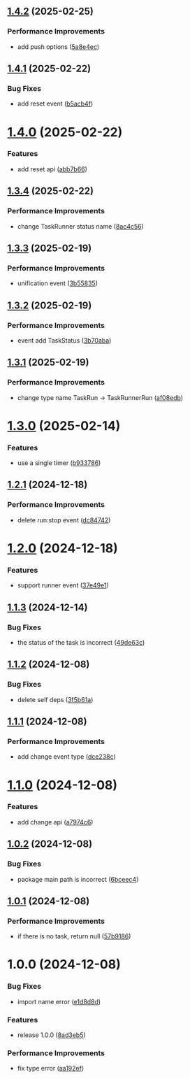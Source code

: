 ## [1.4.2](https://github.com/molvqingtai/task/compare/v1.4.1...v1.4.2) (2025-02-25)


### Performance Improvements

* add push options ([5a8e4ec](https://github.com/molvqingtai/task/commit/5a8e4ec00cdb573d5ecb0e3571193fd14e04eb5d))

## [1.4.1](https://github.com/molvqingtai/task/compare/v1.4.0...v1.4.1) (2025-02-22)


### Bug Fixes

* add reset event ([b5acb4f](https://github.com/molvqingtai/task/commit/b5acb4f95a49a63b893df380da10a22b41cb796c))

# [1.4.0](https://github.com/molvqingtai/task/compare/v1.3.4...v1.4.0) (2025-02-22)


### Features

* add reset api ([abb7b66](https://github.com/molvqingtai/task/commit/abb7b6690d2ebebce394441f9f47f8af977ab062))

## [1.3.4](https://github.com/molvqingtai/task/compare/v1.3.3...v1.3.4) (2025-02-22)


### Performance Improvements

* change TaskRunner status name ([8ac4c56](https://github.com/molvqingtai/task/commit/8ac4c56577cee1f8c0e3326517160727a953e05f))

## [1.3.3](https://github.com/molvqingtai/task/compare/v1.3.2...v1.3.3) (2025-02-19)


### Performance Improvements

* unification event ([3b55835](https://github.com/molvqingtai/task/commit/3b558359d0abfe22b57d99038e26f9694820c7a8))

## [1.3.2](https://github.com/molvqingtai/task/compare/v1.3.1...v1.3.2) (2025-02-19)


### Performance Improvements

* event add TaskStatus ([3b70aba](https://github.com/molvqingtai/task/commit/3b70abaa86e7a35ac606422b263bc0066f5a091b))

## [1.3.1](https://github.com/molvqingtai/task/compare/v1.3.0...v1.3.1) (2025-02-19)


### Performance Improvements

* change type name TaskRun -> TaskRunnerRun ([af08edb](https://github.com/molvqingtai/task/commit/af08edb55b87749158d88f2c47f973fa65ddb962))

# [1.3.0](https://github.com/molvqingtai/task/compare/v1.2.1...v1.3.0) (2025-02-14)


### Features

* use a single timer ([b933786](https://github.com/molvqingtai/task/commit/b933786880dd7a84d52244fb8321cc3ebe01caf6))

## [1.2.1](https://github.com/molvqingtai/task/compare/v1.2.0...v1.2.1) (2024-12-18)


### Performance Improvements

* delete run:stop event ([dc84742](https://github.com/molvqingtai/task/commit/dc84742b789a97e242cd4c434a31c47266270a5b))

# [1.2.0](https://github.com/molvqingtai/task/compare/v1.1.3...v1.2.0) (2024-12-18)


### Features

* support runner event ([37e49e1](https://github.com/molvqingtai/task/commit/37e49e12b4cc835fe64350a965c81c3a4e0d3c69))

## [1.1.3](https://github.com/molvqingtai/task/compare/v1.1.2...v1.1.3) (2024-12-14)


### Bug Fixes

* the status of the task is incorrect ([49de63c](https://github.com/molvqingtai/task/commit/49de63c878046f398ed69c20accb8a4933e73924))

## [1.1.2](https://github.com/molvqingtai/task/compare/v1.1.1...v1.1.2) (2024-12-08)


### Bug Fixes

* delete self deps ([3f5b61a](https://github.com/molvqingtai/task/commit/3f5b61af29c97331075a9f30c6c4c1bbc5c19116))

## [1.1.1](https://github.com/molvqingtai/task/compare/v1.1.0...v1.1.1) (2024-12-08)


### Performance Improvements

* add change event type ([dce238c](https://github.com/molvqingtai/task/commit/dce238cd071aef4836fc7a9f5a08d948d9db648d))

# [1.1.0](https://github.com/molvqingtai/task/compare/v1.0.2...v1.1.0) (2024-12-08)


### Features

* add change api ([a7974c6](https://github.com/molvqingtai/task/commit/a7974c6b42b95e8713d181fe547df1fc97f280c8))

## [1.0.2](https://github.com/molvqingtai/task/compare/v1.0.1...v1.0.2) (2024-12-08)


### Bug Fixes

* package main path is incorrect ([6bceec4](https://github.com/molvqingtai/task/commit/6bceec42897c81f2198173276a7bc15bdeb6517f))

## [1.0.1](https://github.com/molvqingtai/task/compare/v1.0.0...v1.0.1) (2024-12-08)


### Performance Improvements

* if there is no task, return null ([57b9186](https://github.com/molvqingtai/task/commit/57b9186844fd29d6b4b942f1aefe71ea810d116e))

# 1.0.0 (2024-12-08)


### Bug Fixes

* import name error ([e1d8d8d](https://github.com/molvqingtai/task/commit/e1d8d8d1960872dbf6191777432ec38f8558b1d4))


### Features

* release 1.0.0 ([8ad3eb5](https://github.com/molvqingtai/task/commit/8ad3eb52b542225cfb4490b584bd76dd5787ae9f))


### Performance Improvements

* fix type error ([aa192ef](https://github.com/molvqingtai/task/commit/aa192efa6a0d65cecdc32d447349f67c50abe1cd))

